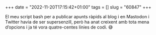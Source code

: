 +++
date = "2022-11-20T17:15:42+01:00"
tags = []
slug = "60847"
+++

El meu script bash per a publicar apunts ràpids al blog i en Mastodon i Twitter havia de ser supersenzill, però ha anat creixent amb tota mena d’opcions i ja té vora quatre-centes línies de codi. 😅
